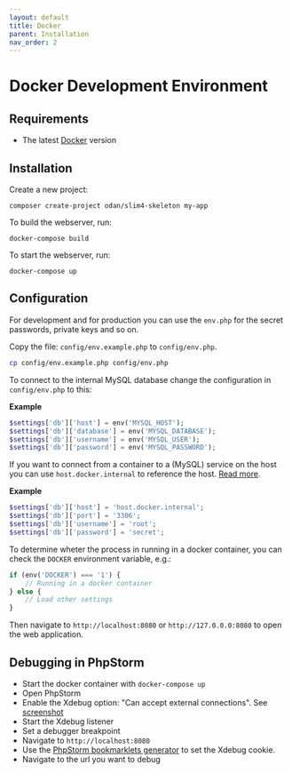 ```yaml
---
layout: default
title: Docker 
parent: Installation
nav_order: 2
---
```


# Docker Development Environment

## Requirements

* The latest [Docker](https://www.docker.com/) version

## Installation

Create a new project:

```
composer create-project odan/slim4-skeleton my-app
```

To build the webserver, run:

```
docker-compose build
```

To start the webserver, run:

```
docker-compose up
```

## Configuration

For development and for production you can use the `env.php` for the secret passwords, 
private keys and so on.

Copy the file: `config/env.example.php` to `config/env.php`.

```bash
cp config/env.example.php config/env.php
```

To connect to the internal MySQL database change the configuration in `config/env.php` to this:

**Example**

```php
$settings['db']['host'] = env('MYSQL_HOST');
$settings['db']['database'] = env('MYSQL_DATABASE');
$settings['db']['username'] = env('MYSQL_USER');
$settings['db']['password'] = env('MYSQL_PASSWORD');
```

If you want to connect from a container to a (MySQL) service on the host you can 
use `host.docker.internal` to reference the host. 
[Read more](https://docs.docker.com/docker-for-windows/networking/#use-cases-and-workarounds).

**Example**

```php
$settings['db']['host'] = 'host.docker.internal';
$settings['db']['port'] = '3306';
$settings['db']['username'] = 'root';
$settings['db']['password'] = 'secret';
```

To determine wheter the process in running in a docker container,
you can check the `DOCKER` environment variable, e.g.:

```php
if (env('DOCKER') === '1') {
    // Running in a docker container
} else {
    // Load other settings
}
```

Then navigate to `http://localhost:8080` or `http://127.0.0.0:8080` to open the web application.

## Debugging in PhpStorm

* Start the docker container with `docker-compose up`
* Open PhpStorm
* Enable the Xdebug option: "Can accept external connections". See [screenshot](https://user-images.githubusercontent.com/781074/83182499-ba9e7f00-a126-11ea-88c0-f28d0cbff260.png)
* Start the Xdebug listener
* Set a debugger breakpoint
* Navigate to `http://localhost:8080`
* Use the [PhpStorm bookmarklets generator](https://www.jetbrains.com/phpstorm/marklets/) to set the Xdebug cookie.
* Navigate to the url you want to debug
